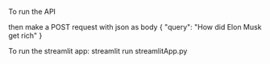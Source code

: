To run the API 

then make a POST request with json as body
{
    "query": "How did Elon Musk get rich"
}


To run the streamlit app:
streamlit run streamlitApp.py